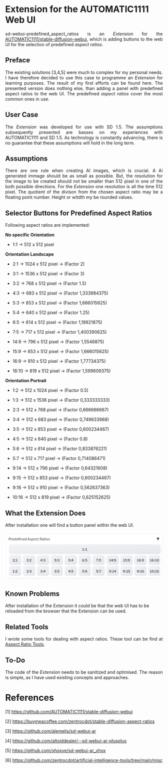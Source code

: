 # Extension for the AUTOMATIC1111 Web UI

<p align="justify">sd-webui-predefined_aspect_ratios is an <i>Extension</i> for the <a href="https://github.com/AUTOMATIC1111/stable-diffusion-webui">AUTOMATIC1111/stable-diffusion-webui</a>, which is adding buttons to the web UI for the selection of predefined <i>aspect ratios</i>.</p>

## Preface

<p align="justify">The existing solutions [3,4,5] were much to complex for my personal needs. I have therefore decided to use this case to programme an <i>Extension</i> for learning purposes. The result of my first efforts can be found here. The presented version does nothing else, than adding a panel with predefined aspect ratios to the web UI. The predefined <i>aspect ratios</i> cover the most common ones in use.</p>

## User Case

<p align="justify">The <i>Extension</i> was developed for use with SD 1.5. The assumptions subsequently presented are basses on my experiences with AUTOMATIC1111 and SD 1.5. As technology is constantly advancing, there is no guarantee that these assumptions will hold in the long term.</p>

## Assumptions

<p align="justify">There are one rule when creating AI images, which is crucial. A Ai generated immage should be as small as possible. But, the resolution for the image to be created should not be smaller than 512 pixel in one of the both possible directions. For the <i>Extension</i> one resolution is all the time 512 pixel. The quotient of the divison from the chosen aspect ratio may be a floating point number. Height or witdth my be rounded values.</p>

## Selector Buttons for Predefined Aspect Ratios

<p align="justify">Following aspect ratios are implemented:</p>

**No specific Orientation**

* 1:1 → 512 x 512 pixel

**Orientation Landscape**

* 2:1 → 1024 x 512 pixel → (Factor 2)
  
* 3:1 → 1536 x 512 pixel → (Factor 3)

* 3:2 → 768 x 512 pixel → (Factor 1.5)

* 4:3 → 683 x 512 pixel → (Factor 1,333984375)

* 5:3 → 853 x 512 pixel → (Factor 1,666015625) 

* 5:4 → 640 x 512 pixel → (Factor 1.25) 

* 6:5 → 614 x 512 pixel → (Factor 1,19921875) 

* 7:5 → 717 x 512 pixel → (Factor 1,400390625) 

* 14:9 → 796 x 512 pixel → (Factor 1,5546875) 

* 15:9 → 853 x 512 pixel → (Factor 1,666015625) 

* 16:9 → 910 x 512 pixel → (Factor 1,77734375)

* 16:10 → 819 x 512 pixel → (Factor 1,599609375) 

**Orientation Portrait**

* 1:2 → 512 x 1024 pixel → (Factor 0.5)

* 1:3 → 512 x 1536 pixel → (Factor 0,333333333)

* 2:3 → 512 x 768 pixel → (Factor 0,666666667)

* 3:4 → 512 x 683 pixel → (Factor 0,749633968)

* 3:5 → 512 x 853 pixel → (Factor 0,600234467) 

* 4:5 → 512 x 640 pixel → (Factor 0.8) 

* 5:6 → 512 x 614 pixel → (Factor 0,833876221) 

* 5:7 → 512 x 717 pixel → (Factor 0,714086471) 

* 9:14 → 512 x 796 pixel → (Factor 0,64321608)

* 9:15 → 512 x 853 pixel → (Factor 0,600234467)

* 9:16 → 512 x 910 pixel → (Factor 0,562637363)

* 10:16 → 512 x 819 pixel → (Factor 0,625152625)

## What the Extension Does

After installation one will find a button panel within the web UI.

<a target="_blank" href=""><img src="button_panel_new.png" alt="button panel"></a>

## Known Problems

After installation of the Extension it could be that the web UI has to be reloaded from the browser that the Extension can be used.

## Related Tools

<p align="justify">I wrote some tools for dealing with aspect ratios. These tool can be find at 
<a href="https://github.com/zentrocdot/artificial-intelligence-tools/tree/main/misc">Aspect Ratio Tools</a>.
</p>

## To-Do

<p align="justify">The code of the <i>Extension</i> needs to be sanitized and optimised. The reason is simple, as I have used existing concepts and approaches.  </p>

# References

[1] https://github.com/AUTOMATIC1111/stable-diffusion-webui

[2] https://buymeacoffee.com/zentrocdot/stable-diffusion-aspect-ratios

[3] https://github.com/alemelis/sd-webui-ar

[4] https://github.com/altoiddealer/--sd-webui-ar-plusplus

[5] https://github.com/xhoxye/sd-webui-ar_xhox

[6] https://github.com/zentrocdot/artificial-intelligence-tools/tree/main/misc



